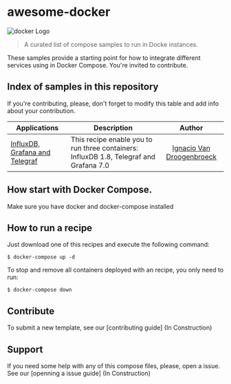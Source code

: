 # awesome-docker
![docker Logo](https://www.docker.com/sites/default/files/d8/styles/role_icon/public/2019-07/vertical-logo-monochromatic.png)
> A curated list of compose samples to run in Docke instances.

These samples provide a starting point for how to integrate different services using in Docker Compose. You're invited to contribute.

## Index of samples in this repository
If you're contributing, please, don't forget to modify this table and add info about your contribution. 

| Applications         | Description | Author |
|----------------------|-------------|:------:|
| [InfluxDB, Grafana and Telegraf](telegraf-influxdb-grafana/) | This recipe enable you to run three containers: InfluxDB 1.8, Telegraf and Grafana 7.0 | [Ignacio Van Droogenbroeck](https://github.com/xe-nvdk) |  

## How start with Docker Compose.
Make sure you have docker and docker-compose installed

## How to run a recipe
Just download one of this recipes and execute the following command:

```
$ docker-compose up -d
```

To stop and remove all containers deployed with an recipe, you only need to run:
```
$ docker-compose down
```

## Contribute

To submit a new template, see our [contributing guide] (In Construction)

## Support

If you need some help with any of this compose files, please, open a issue. See our [openning a issue guide] (In Construction)
